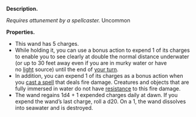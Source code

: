 **Description.** 

*Requires attunement by a spellcaster.* Uncommon

**Properties.** 
- This wand has 5 charges. 
- While holding it, you can use a bonus action to expend 1 of its charges to enable you to see clearly at double the normal distance underwater (or up to 30 feet away even if you are in murky water or have no [light](https://www.5esrd.com/database/spell/light) source) until the end of [your turn](https://www.5esrd.com/gamemastering/combat#TOC-Your-Turn). 
- In addition, you can expend 1 of its charges as a bonus action when you [cast a spell](https://www.5esrd.com/gamemastering/combat#TOC-Cast-a-Spell) that deals fire damage. Creatures and objects that are fully immersed in water do not have [resistance](https://www.5esrd.com/gamemastering/combat#TOC-Damage-Resistance-and-Vulnerability) to this fire damage.
- The wand regains 1d4 + 1 expended charges daily at dawn. If you expend the wand’s last charge, roll a d20. On a 1, the wand dissolves into seawater and is destroyed.